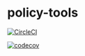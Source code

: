 # policy-tools

[![CircleCI](https://circleci.com/gh/samkeen/policy-tools.svg?style=svg)](https://circleci.com/gh/samkeen/policy-tools)

[![codecov](https://codecov.io/gh/samkeen/policy-tools/branch/master/graph/badge.svg)](https://codecov.io/gh/samkeen/policy-tools)
